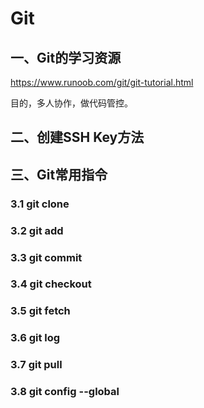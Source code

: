 # Git

## 一、Git的学习资源

https://www.runoob.com/git/git-tutorial.html

目的，多人协作，做代码管控。

## 二、创建SSH Key方法

## 三、Git常用指令
### 3.1 git clone

### 3.2 git add

### 3.3 git commit

### 3.4 git checkout

### 3.5 git fetch

### 3.6 git log

### 3.7 git pull

### 3.8 git config --global
